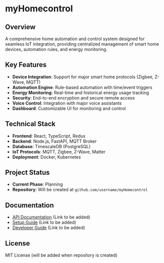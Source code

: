 # myHomecontrol

## Overview
A comprehensive home automation and control system designed for seamless IoT integration, providing centralized management of smart home devices, automation rules, and energy monitoring.

## Key Features
- **Device Integration**: Support for major smart home protocols (Zigbee, Z-Wave, MQTT)
- **Automation Engine**: Rule-based automation with time/event triggers
- **Energy Monitoring**: Real-time and historical energy usage tracking
- **Security**: End-to-end encryption and secure remote access
- **Voice Control**: Integration with major voice assistants
- **Dashboard**: Customizable UI for monitoring and control

## Technical Stack
- **Frontend**: React, TypeScript, Redux
- **Backend**: Node.js, FastAPI, MQTT Broker
- **Database**: TimescaleDB (PostgreSQL)
- **IoT Protocols**: MQTT, Zigbee, Z-Wave, Matter
- **Deployment**: Docker, Kubernetes

## Project Status
- **Current Phase**: Planning
- **Repository**: Will be created at `github.com/username/myHomecontrol`

## Documentation
- [API Documentation](#) (Link to be added)
- [Setup Guide](#) (Link to be added)
- [Developer Guide](#) (Link to be added)

## License
MIT License (will be added when repository is created)
